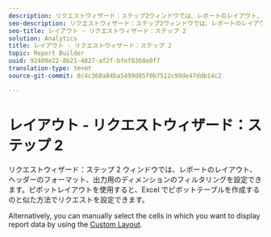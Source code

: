 ```yaml
---
description: リクエストウィザード：ステップ2ウィンドウでは、レポートのレイアウト、ヘッダーの形式設定および出力用のディメンションのフィルタリングを設定できます。 ピボットレイアウトを使用すると、Excel でピボットテーブルを作成するのと似た方法でリクエストを設定できます。
seo-description: リクエストウィザード：ステップ2ウィンドウでは、レポートのレイアウト、ヘッダーの形式設定および出力用のディメンションのフィルタリングを設定できます。 ピボットレイアウトを使用すると、Excel でピボットテーブルを作成するのと似た方法でリクエストを設定できます。
seo-title: レイアウト - リクエストウィザード：ステップ 2
solution: Analytics
title: レイアウト - リクエストウィザード：ステップ 2
topic: Report Builder
uuid: 92409e22-8b21-4827-af2f-bfef8368e0f7
translation-type: tm+mt
source-git-commit: 8c4c368a84ba5499d85f0b7512c99de47ddb14c2

---
```



# レイアウト - リクエストウィザード：ステップ 2

リクエストウィザード：ステップ 2 ウィンドウでは、レポートのレイアウト、ヘッダーのフォーマット、出力用のディメンションのフィルタリングを設定できます。ピボットレイアウトを使用すると、Excel でピボットテーブルを作成するのと似た方法でリクエストを設定できます。

Alternatively, you can manually select the cells in which you want to display report data by using the [Custom Layout](/help/analyze/report-builder/layout/configure-the-custom-layout.md).
